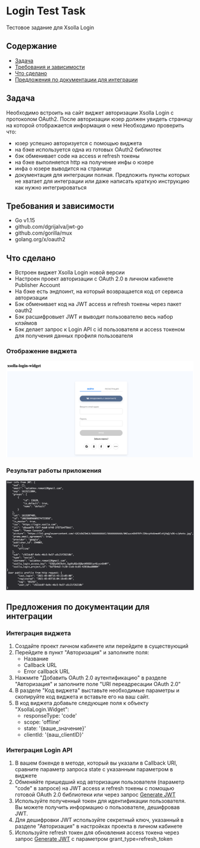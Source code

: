 # Login Test Task
Тестовое задание для Xsolla Login

## Содержание
* [Задача](#Задача)
* [Требования и зависимости](#Требования-и-зависимости)
* [Что сделано](#Что-сделано)
* [Предложения по документации для интеграции](#Предложения-по-документации-для-интеграции)

## Задача
Необходимо встроить на сайт виджет авторизации Xsolla Login с протоколом OAuth2. После авторизации юзер должен увидеть страницу на которой отображается информация о нем
Необходимо проверить что:
- юзер успешно авторизуется с помощью виджета
- на бэке используется одна из готовых OAuth2 библиотек
- бэк обменивает code на access и refresh токены
- на бэке выполняется http на получение инфы о юзере
- инфа о юзере выводится на странице  
- документация для интеграции полная. Предложить пункты которых не хватает для интеграции или даже написать краткую инструкцию как нужно интегрироваться

## Требования и зависимости
- Go v1.15
- github.com/dgrijalva/jwt-go 
- github.com/gorilla/mux
- golang.org/x/oauth2 

## Что сделано
- Встроен виджет Xsolla Login новой версии
- Настроен проект авторизации с OAuth 2.0 в личном кабинете Publisher Account
- На бэке есть эндпоинт, на который возвращается код от сервиса авторизации
- Бэк обменивает код на JWT access и refresh токены через пакет oauth2
- Бэк расшифровыет JWT и выводит пользователю весь набор клэймов
- Бэк делает запрос к Login API c id пользователя и access токеном для получения данных профиля пользователя

### Отображение виджета
![](pictures/widget.png)

### Результат работы приложения
![](pictures/result.png)

## Предложения по документации для интеграции
### Интеграция виджета
1. Создайте проект личном кабинете или перейдите в существующий
2. Перейдите в пункт "Авторизация" и заполните поля:
    - Название
    - Callback URL
    - Error callback URL
3. Нажмите "Добавить OAuth 2.0 аутентификацию" в разделе "Авторизация" и заполните поле "URI переадресации OAuth 2.0"
4. В разделе "Код виджета" выставьте необходимые параметры и скопируйте код виджета и вставьте его на ваш сайт.
5. В код виджета добавьте следующие поля к объекту "XsollaLogin.Widget":
    - responseType: 'code'
    - scope: 'offline'
    - state: '{ваше_значение}'
    - clientId: '{ваш_clientID}'

### Интеграция Login API
1. В вашем бэкенде в методе, который вы указали в Callback URI, 
сравните параметр запроса state с указанным параметром в виджете
2. Обменяйте пришедший код авторизации пользователя (параметр "code" в запросе) 
на JWT access и refresh токены с помощью готовой OAuth 2.0 библиотеки 
или через запрос [Generate JWT](https://developers.xsolla.com/login-api/methods/oauth-20/generate-jwt)
3. Используйте полученный токен для идентификации пользователя. 
Вы можете получить информацию о пользователе, дешифровав JWT.
4. Для дешифровки JWT используйте секретный ключ, указанный в 
разделе "Авторизация" в настройках проекта в личном кабинете
5. Используйте refresh токен для обновления access токена через запрос 
[Generate JWT](https://developers.xsolla.com/login-api/methods/oauth-20/generate-jwt)
с параметром grant_type=refresh_token


